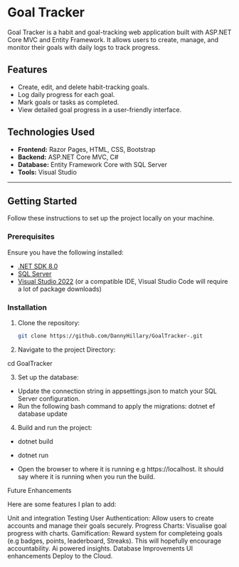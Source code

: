 # Goal Tracker

Goal Tracker is a habit and goal-tracking web application built with ASP.NET Core MVC and Entity Framework. 
It allows users to create, manage, and monitor their goals with daily logs to track progress.

## Features
- Create, edit, and delete habit-tracking goals.
- Log daily progress for each goal.
- Mark goals or tasks as completed.
- View detailed goal progress in a user-friendly interface.

## Technologies Used
- **Frontend:** Razor Pages, HTML, CSS, Bootstrap
- **Backend:** ASP.NET Core MVC, C#
- **Database:** Entity Framework Core with SQL Server
- **Tools:** Visual Studio

---

## Getting Started

Follow these instructions to set up the project locally on your machine.

### Prerequisites
Ensure you have the following installed:
- [.NET SDK 8.0](https://dotnet.microsoft.com/download)
- [SQL Server](https://www.microsoft.com/en-us/sql-server/sql-server-downloads)
- [Visual Studio 2022](https://visualstudio.microsoft.com/vs/) (or a compatible IDE, Visual Studio Code will require a lot of package downloads)

### Installation
1. Clone the repository:
   ```bash
   git clone https://github.com/DannyHillary/GoalTracker-.git


2. Navigate to the project Directory:

cd GoalTracker


3. Set up the database:

- Update the connection string in appsettings.json to match your SQL Server configuration.
- Run the following bash command to apply the migrations: dotnet ef database update

4. Build and run the project:

- dotnet build

- dotnet run

- Open the browser to where it is running e.g https://localhost.  It should say where it is running when you run the build.



Future Enhancements

Here are some features I plan to add:

Unit and integration Testing 
User Authentication: Allow users to create accounts and manage their goals securely.
Progress Charts: Visualise goal progress with charts.
Gamification: Reward system for completeing goals (e.g badges, points, leaderboard, Streaks). This will hopefully encourage accountability.
Ai powered insights.
Database Improvements
UI enhancements
Deploy to the Cloud.
